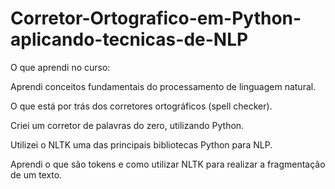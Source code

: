 # Corretor-Ortografico-em-Python-aplicando-tecnicas-de-NLP

O que aprendi no curso:

Aprendi conceitos fundamentais do processamento de linguagem natural.

O que está por trás dos corretores ortográficos (spell checker).

Criei um corretor de palavras do zero, utilizando Python.

Utilizei o NLTK uma das principais bibliotecas Python para NLP.

Aprendi o que são tokens e como utilizar NLTK para realizar a fragmentação de um texto.


